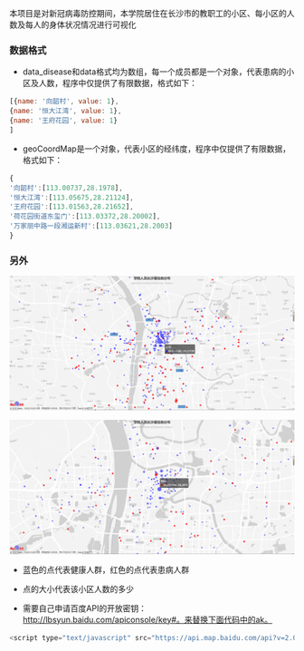 本项目是对新冠病毒防控期间，本学院居住在长沙市的教职工的小区、每小区的人数及每人的身体状况情况进行可视化

### 数据格式

+ data_disease和data格式均为数组，每一个成员都是一个对象，代表患病的小区及人数，程序中仅提供了有限数据，格式如下：

```js
[{name: '向韶村', value: 1},
{name: '恒大江湾', value: 1},
{name: '王府花园', value: 1}
]
```
+ geoCoordMap是一个对象，代表小区的经纬度，程序中仅提供了有限数据，格式如下：

```js
{
'向韶村':[113.00737,28.1978], 
'恒大江湾':[113.05675,28.21124], 
'王府花园':[113.01563,28.21652], 
'荷花园街道东玺门':[113.03372,28.20002], 
'万家丽中路一段湘运新村':[113.03621,28.2003]
}
```

### 另外

![正常](./imgs/正常.png)

![患病](./imgs/患病.png)

+ 蓝色的点代表健康人群，红色的点代表患病人群

+ 点的大小代表该小区人数的多少

+ 需要自己申请百度API的开放密钥：http://lbsyun.baidu.com/apiconsole/key#。来替换下面代码中的ak。

```js
<script type="text/javascript" src="https://api.map.baidu.com/api?v=2.0&ak=xxxxxxxxxxxxxxxxx"></script>
```
